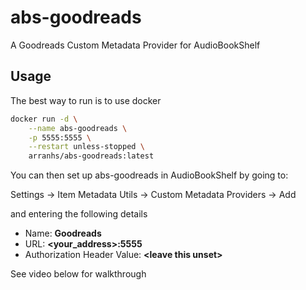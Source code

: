 # abs-goodreads

A Goodreads Custom Metadata Provider for AudioBookShelf

## Usage

The best way to run is to use docker

```bash
docker run -d \
    --name abs-goodreads \
    -p 5555:5555 \
    --restart unless-stopped \
    arranhs/abs-goodreads:latest
```

You can then set up abs-goodreads in AudioBookShelf by going to:

Settings -> Item Metadata Utils -> Custom Metadata Providers -> Add

and entering the following details

- Name: **Goodreads**
- URL: **\<your_address\>:5555**
- Authorization Header Value: **\<leave this unset\>**

See video below for walkthrough
